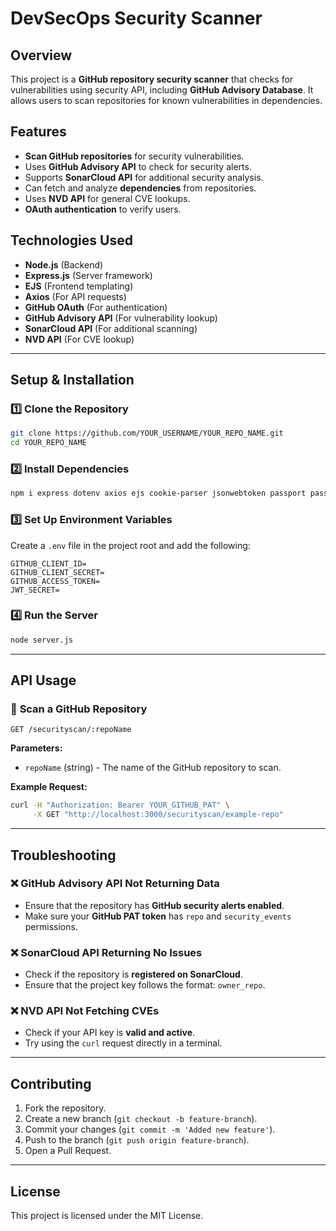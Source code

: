 # DevSecOps Security Scanner

## Overview
This project is a **GitHub repository security scanner** that checks for vulnerabilities using  security API, including **GitHub Advisory Database**. It allows users to scan repositories for known vulnerabilities in dependencies.

## Features
- **Scan GitHub repositories** for security vulnerabilities.
- Uses **GitHub Advisory API** to check for security alerts.
- Supports **SonarCloud API** for additional security analysis.
- Can fetch and analyze **dependencies** from repositories.
- Uses **NVD API** for general CVE lookups.
- **OAuth authentication** to verify users.

## Technologies Used
- **Node.js** (Backend)
- **Express.js** (Server framework)
- **EJS** (Frontend templating)
- **Axios** (For API requests)
- **GitHub OAuth** (For authentication)
- **GitHub Advisory API** (For vulnerability lookup)
- **SonarCloud API** (For additional scanning)
- **NVD API** (For CVE lookup)

---

## Setup & Installation

### 1️⃣ Clone the Repository
```bash
git clone https://github.com/YOUR_USERNAME/YOUR_REPO_NAME.git
cd YOUR_REPO_NAME
```

### 2️⃣ Install Dependencies
```bash
npm i express dotenv axios ejs cookie-parser jsonwebtoken passport passport-github

```

### 3️⃣ Set Up Environment Variables
Create a `.env` file in the project root and add the following:
```env
GITHUB_CLIENT_ID=
GITHUB_CLIENT_SECRET=
GITHUB_ACCESS_TOKEN=
JWT_SECRET=

```

### 4️⃣ Run the Server
```bash
node server.js
```

---

## API Usage

### 🔹 **Scan a GitHub Repository**
```http
GET /securityscan/:repoName
```
**Parameters:**
- `repoName` (string) - The name of the GitHub repository to scan.

**Example Request:**
```bash
curl -H "Authorization: Bearer YOUR_GITHUB_PAT" \
     -X GET "http://localhost:3000/securityscan/example-repo"
```

---

## Troubleshooting

### ❌ GitHub Advisory API Not Returning Data
- Ensure that the repository has **GitHub security alerts enabled**.
- Make sure your **GitHub PAT token** has `repo` and `security_events` permissions.

### ❌ SonarCloud API Returning No Issues
- Check if the repository is **registered on SonarCloud**.
- Ensure that the project key follows the format: `owner_repo`.

### ❌ NVD API Not Fetching CVEs
- Check if your API key is **valid and active**.
- Try using the `curl` request directly in a terminal.

---

## Contributing
1. Fork the repository.
2. Create a new branch (`git checkout -b feature-branch`).
3. Commit your changes (`git commit -m 'Added new feature'`).
4. Push to the branch (`git push origin feature-branch`).
5. Open a Pull Request.

---

## License
This project is licensed under the MIT License.




